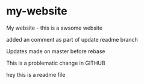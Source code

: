 # my-website
My website - this is a awsome website 

added an comment as part of update  readme branch

Updates made on master before rebase

This is a problematic change in GITHUB


hey this is a  readme file
